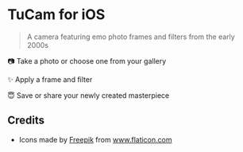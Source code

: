 # TuCam for iOS

> A camera featuring emo photo frames and filters from the early 2000s

:camera: Take a photo or choose one from your gallery

:sparkles: Apply a frame and filter

:innocent: Save or share your newly created masterpiece

## Credits

- <div>Icons made by <a href="https://www.flaticon.com/authors/freepik" title="Freepik">Freepik</a> from <a href="https://www.flaticon.com/" title="Flaticon">www.flaticon.com</a></div>
